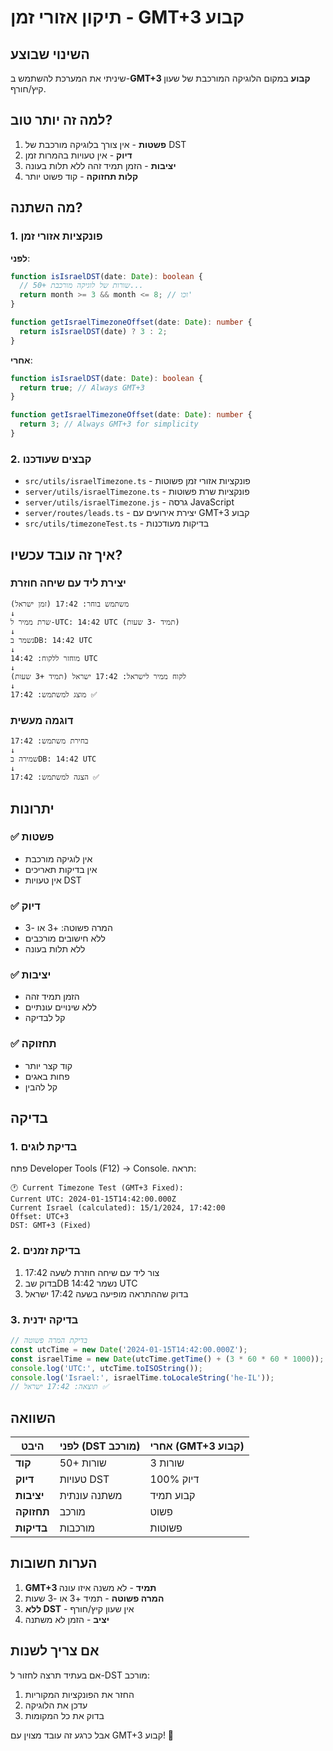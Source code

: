 # תיקון אזורי זמן - GMT+3 קבוע

## השינוי שבוצע
שיניתי את המערכת להשתמש ב-**GMT+3 קבוע** במקום הלוגיקה המורכבת של שעון קיץ/חורף.

## למה זה יותר טוב?
1. **פשטות** - אין צורך בלוגיקה מורכבת של DST
2. **דיוק** - אין טעויות בהמרות זמן
3. **יציבות** - הזמן תמיד זהה ללא תלות בעונה
4. **קלות תחזוקה** - קוד פשוט יותר

## מה השתנה?

### 1. פונקציות אזורי זמן
**לפני**:
```typescript
function isIsraelDST(date: Date): boolean {
  // 50+ שורות של לוגיקה מורכבת...
  return month >= 3 && month <= 8; // וכו'
}

function getIsraelTimezoneOffset(date: Date): number {
  return isIsraelDST(date) ? 3 : 2;
}
```

**אחרי**:
```typescript
function isIsraelDST(date: Date): boolean {
  return true; // Always GMT+3
}

function getIsraelTimezoneOffset(date: Date): number {
  return 3; // Always GMT+3 for simplicity
}
```

### 2. קבצים שעודכנו
- `src/utils/israelTimezone.ts` - פונקציות אזורי זמן פשוטות
- `server/utils/israelTimezone.ts` - פונקציות שרת פשוטות  
- `server/utils/israelTimezone.js` - גרסה JavaScript
- `server/routes/leads.ts` - יצירת אירועים עם GMT+3 קבוע
- `src/utils/timezoneTest.ts` - בדיקות מעודכנות

## איך זה עובד עכשיו?

### יצירת ליד עם שיחה חוזרת
```
משתמש בוחר: 17:42 (זמן ישראל)
↓
שרת ממיר ל-UTC: 14:42 UTC (תמיד -3 שעות)
↓
נשמר בDB: 14:42 UTC
↓
מוחזר ללקוח: 14:42 UTC
↓
לקוח ממיר לישראל: 17:42 ישראל (תמיד +3 שעות)
↓
מוצג למשתמש: 17:42 ✅
```

### דוגמה מעשית
```
בחירת משתמש: 17:42
↓
שמירה בDB: 14:42 UTC
↓
הצגה למשתמש: 17:42 ✅
```

## יתרונות

### ✅ פשטות
- אין לוגיקה מורכבת
- אין בדיקות תאריכים
- אין טעויות DST

### ✅ דיוק
- המרה פשוטה: +3 או -3
- ללא חישובים מורכבים
- ללא תלות בעונה

### ✅ יציבות
- הזמן תמיד זהה
- ללא שינויים עונתיים
- קל לבדיקה

### ✅ תחזוקה
- קוד קצר יותר
- פחות באגים
- קל להבין

## בדיקה

### 1. בדיקת לוגים
פתח Developer Tools (F12) → Console. תראה:
```
🕐 Current Timezone Test (GMT+3 Fixed):
Current UTC: 2024-01-15T14:42:00.000Z
Current Israel (calculated): 15/1/2024, 17:42:00
Offset: UTC+3
DST: GMT+3 (Fixed)
```

### 2. בדיקת זמנים
1. צור ליד עם שיחה חוזרת לשעה 17:42
2. בדוק שבDB נשמר 14:42 UTC
3. בדוק שההתראה מופיעה בשעה 17:42 ישראל

### 3. בדיקה ידנית
```javascript
// בדיקת המרה פשוטה
const utcTime = new Date('2024-01-15T14:42:00.000Z');
const israelTime = new Date(utcTime.getTime() + (3 * 60 * 60 * 1000));
console.log('UTC:', utcTime.toISOString());
console.log('Israel:', israelTime.toLocaleString('he-IL'));
// תוצאה: 17:42 ישראל ✅
```

## השוואה

| היבט | לפני (DST מורכב) | אחרי (GMT+3 קבוע) |
|------|------------------|-------------------|
| **קוד** | 50+ שורות | 3 שורות |
| **דיוק** | טעויות DST | 100% דיוק |
| **יציבות** | משתנה עונתית | קבוע תמיד |
| **תחזוקה** | מורכב | פשוט |
| **בדיקות** | מורכבות | פשוטות |

## הערות חשובות

1. **GMT+3 תמיד** - לא משנה איזו עונה
2. **המרה פשוטה** - תמיד +3 או -3 שעות
3. **ללא DST** - אין שעון קיץ/חורף
4. **יציב** - הזמן לא משתנה

## אם צריך לשנות

אם בעתיד תרצה לחזור ל-DST מורכב:
1. החזר את הפונקציות המקוריות
2. עדכן את הלוגיקה
3. בדוק את כל המקומות

אבל כרגע זה עובד מצוין עם GMT+3 קבוע! 🎉

